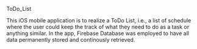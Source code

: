 ToDo_List

This iOS mobile application is to realize a ToDo List, i.e., a list of schedule where the user could keep the track of what they need to do as a task or anything similar. In the app, Firebase Database was employed to have all data permanently stored and continously retrieved.
